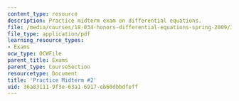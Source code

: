```yaml
---
content_type: resource
description: Practice midterm exam on differential equations.
file: /media/courses/18-034-honors-differential-equations-spring-2009/36a831119f3e63a16917eb60dbbdfeff_MIT18_034s09_rec11_pmidterm02.pdf
file_type: application/pdf
learning_resource_types:
- Exams
ocw_type: OCWFile
parent_title: Exams
parent_type: CourseSection
resourcetype: Document
title: 'Practice Midterm #2'
uid: 36a83111-9f3e-63a1-6917-eb60dbbdfeff
---
```

